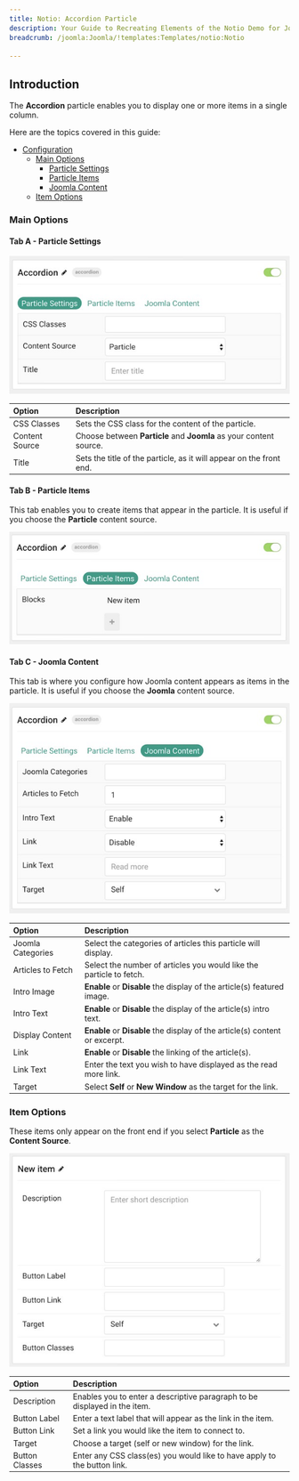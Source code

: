 ```yaml
---
title: Notio: Accordion Particle
description: Your Guide to Recreating Elements of the Notio Demo for Joomla
breadcrumb: /joomla:Joomla/!templates:Templates/notio:Notio

---
```


## Introduction

The **Accordion** particle enables you to display one or more items in a single column.

Here are the topics covered in this guide:

* [Configuration](#configuration)
    - [Main Options](#main-options)
        + [Particle Settings](#tab-a---particle-settings)
        + [Particle Items](#tab-b---particle-items)
        + [Joomla Content](#tab-c---joomla-content)
    - [Item Options](#item-options)

### Main Options 

#### Tab A - Particle Settings

![](assets/particle_accordion2.jpeg)

| Option         | Description                                                           |
| :-----         | :-----                                                                |
| CSS Classes    | Sets the CSS class for the content of the particle.                   |
| Content Source | Choose between **Particle** and **Joomla** as your content source. |
| Title          | Sets the title of the particle, as it will appear on the front end.   |

#### Tab B - Particle Items

This tab enables you to create items that appear in the particle. It is useful if you choose the **Particle** content source.

![](assets/particle_accordion3.jpeg)

#### Tab C - Joomla Content

This tab is where you configure how Joomla content appears as items in the particle. It is useful if you choose the **Joomla** content source.

![](assets/particle_accordion4.jpeg)

| Option            | Description                                                                 |
| :-----            | :-----                                                                      |
| Joomla Categories | Select the categories of articles this particle will display.               |
| Articles to Fetch | Select the number of articles you would like the particle to fetch.         |
| Intro Image       | **Enable** or **Disable** the display of the article(s) featured image.     |
| Intro Text        | **Enable** or **Disable** the display of the article(s) intro text.         |
| Display Content   | **Enable** or **Disable** the display of the article(s) content or excerpt. |
| Link              | **Enable** or **Disable** the linking of the article(s).                    |
| Link Text         | Enter the text you wish to have displayed as the read more link.            |
| Target            | Select **Self** or **New Window** as the target for the link.               |

### Item Options

These items only appear on the front end if you select **Particle** as the **Content Source**.

![](assets/particle_accordion5.jpeg)

| Option         | Description                                                               |
| :-----         | :-----                                                                    |
| Description    | Enables you to enter a descriptive paragraph to be displayed in the item. |
| Button Label   | Enter a text label that will appear as the link in the item.              |
| Button Link    | Set a link you would like the item to connect to.                         |
| Target         | Choose a target (self or new window) for the link.                        |
| Button Classes | Enter any CSS class(es) you would like to have apply to the button link.  |
